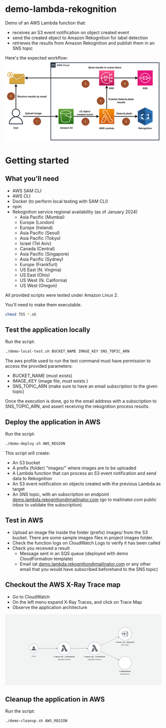 # demo-lambda-rekognition
Demo of an AWS Lambda function that:
- receives an S3 event notification on object created event
- send the created object to Amazon Rekognition for label detection
- retrieves the results from Amazon Rekognition and publish them in an SNS topic

Here's the expected workflow:
![Alt text](/images/workflow.png?raw=true "Architecture workflow")

# Getting started

## What you'll need

* AWS SAM CLI
* AWS CLI
* Docker (to perform local testing with SAM CLI)
* npm
* Rekognition service regional availability (as of January 2024)
    * Asia Pacific (Mumbai)
    * Europe (London)
    * Europe (Ireland)
    * Asia Pacific (Seoul)
    * Asia Pacific (Tokyo)
    * Israel (Tel Aviv)
    * Canada (Central)
    * Asia Pacific (Singapore)
    * Asia Pacific (Sydney)
    * Europe (Frankfurt)
    * US East (N. Virginia)
    * US East (Ohio)
    * US West (N. California)
    * US West (Oregon)

    
All provided scripts were tested under Amazon Linux 2.

You'll need to make them executable.

```bash
chmod 755 *.sh
```

## Test the application locally

Run the script:

```bash
./demo-local-test.sh BUCKET_NAME IMAGE_KEY SNS_TOPIC_ARN
```

The aws profile used to run the test command must have permission to access the provided parameters:
* BUCKET_NAME (must exists)
* IMAGE_KEY (image file, must exists )
* SNS_TOPIC_ARN (make sure to have an email subscription to the given topic)

Once the execution is done, go to the email address with a subscription to SNS_TOPIC_ARN, and assert receiving the rekognition process results.


## Deploy the application in AWS

Run the script:

```bash
./demo-deploy.sh AWS_REGION
```

This script will create:
* An S3 bucket
* A prefix (folder) "images/" where images are to be uploaded
* A Lambda function that can process an S3 event notification and send data to Rekognition
* An S3 event notification on objects created with the previous Lambda as target
* An SNS topic, with an subscription on endpoint demo.lambda.rekognition@mailinator.com (go to mailinator.com public inbox to validate the subscription)


## Test in AWS

* Upload an image file inside the folder (prefix) images/ from the S3 bucket. There are some sample images files in project images folder.
* Check the function logs on CloudWatch Logs to verify it has been called
* Check you received a result 
	* Message sent in an SQS queue (deployed with demo CloudFormation template)
	* Email (at demo.lambda.rekognition@mailinator.com or any other email that you would have subscribed beforehand to the SNS topic)


## Checkout the AWS X-Ray Trace map

* Go to CloudWatch
* On the left menu expand X-Ray Traces, and click on Trace Map
* Observe the application architecture

![Alt text](/images/xray-map.png?raw=true "X-Ray Map")

## Cleanup the application in AWS

Run the script:

```bash
./demo-cleanup.sh AWS_REGION
```
